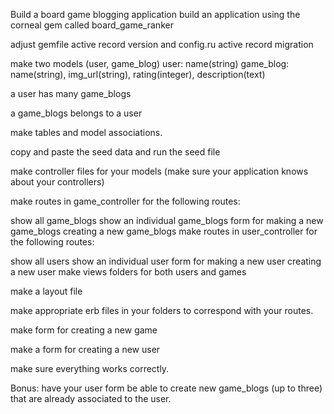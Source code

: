 
Build a board game blogging application build an application using the corneal gem called board_game_ranker

adjust gemfile active record version and config.ru active record migration

make two models (user, game_blog) user: name(string) game_blog: name(string), img_url(string), rating(integer), description(text)

a user has many game_blogs

a game_blogs belongs to a user

make tables and model associations.

copy and paste the seed data and run the seed file

make controller files for your models (make sure your application knows about your controllers)

make routes in game_controller for the following routes:

show all game_blogs show an individual game_blogs form for making a new game_blogs creating a new game_blogs make routes in user_controller for the following routes:

show all users show an individual user form for making a new user creating a new user make views folders for both users and games

make a layout file

make appropriate erb files in your folders to correspond with your routes.

make form for creating a new game

make a form for creating a new user

make sure everything works correctly.

Bonus: have your user form be able to create new game_blogs (up to three) that are already associated to the user.